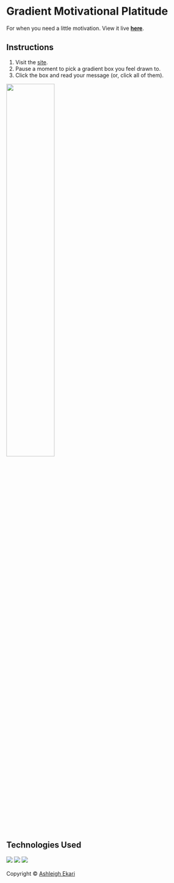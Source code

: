 # Gradient Motivational Platitude
For when you need a little motivation. View it live [**here**](https://aekari.github.io/Gradient-Motivational-Platitude/).

## Instructions
1. Visit the [site](https://aekari.github.io/Gradient-Motivational-Platitude/).<br>
2. Pause a moment to pick a gradient box you feel drawn to.<br>
3. Click the box and read your message (or, click all of them).<br>
<img src="https://i.imgur.com/hbNmm0u.png" width=50%>

## Technologies Used

![](https://img.shields.io/badge/-HTML-black.svg?style=flat-square&logo=html5&colorB=000)
![](https://img.shields.io/badge/-CSS-black.svg?style=flat-square&logo=css3&colorB=000)
![](https://img.shields.io/badge/-JAVASCRIPT-black.svg?style=flat-square&logo=JavaScript&colorB=000)
<br><br>
Copyright © [Ashleigh Ekari](https://www.ashleighekari.com)
